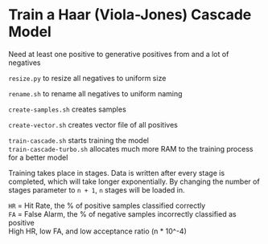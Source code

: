 # Train a Haar (Viola-Jones) Cascade Model

Need at least one positive to generative positives from and a lot of negatives  

`resize.py` to resize all negatives to uniform size  

`rename.sh` to rename all negatives to uniform naming  

`create-samples.sh` creates samples  

`create-vector.sh` creates vector file of all positives  

`train-cascade.sh` starts training the model  
`train-cascade-turbo.sh` allocates much more RAM to the training process for a better model  

Training takes place in stages. Data is written after every stage is completed, which will take longer exponentially. By changing the number of stages parameter to `n + 1`, `n` stages will be loaded in.  

`HR` = Hit Rate, the % of positive samples classified correctly  
`FA` = False Alarm, the % of negative samples incorrectly classified as positive  
High HR, low FA, and low acceptance ratio (n * 10^-4)
